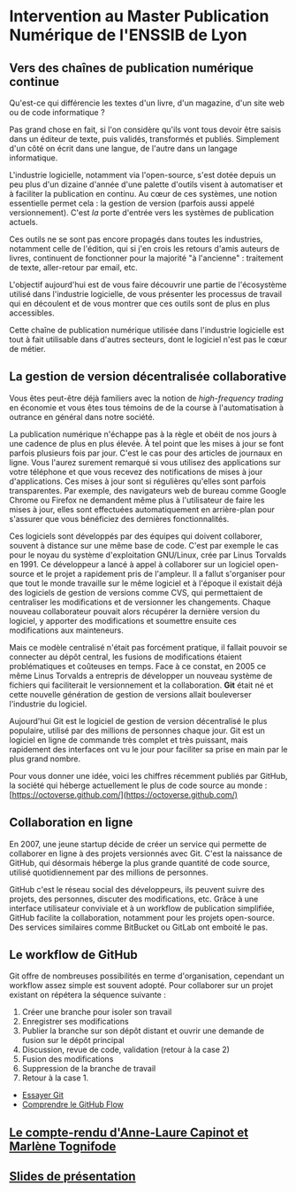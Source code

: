 # Intervention au Master Publication Numérique de l'ENSSIB de Lyon

## Vers des chaînes de publication numérique continue

Qu'est-ce qui différencie les textes d'un livre, d'un magazine, d'un site web ou de code informatique ?

Pas grand chose en fait, si l'on considère qu'ils vont tous devoir être saisis dans un éditeur de texte, puis validés, transformés et publiés. Simplement d'un côté on écrit dans une langue, de l'autre dans un langage informatique. 

L'industrie logicielle, notamment via l'open-source, s'est dotée depuis un peu plus d'un dizaine d'année d'une palette d'outils visent à automatiser et à faciliter la publication en continu. Au cœur de ces systèmes, une notion essentielle permet cela : la gestion de version (parfois aussi appelé versionnement). C'est *la* porte d'entrée vers les systèmes de publication actuels.

Ces outils ne se sont pas encore propagés dans toutes les industries, notamment celle de l'édition, qui si j'en crois les retours d'amis auteurs de livres, continuent de fonctionner pour la majorité "à l'ancienne" : traitement de texte, aller-retour par email, etc.

L'objectif aujourd'hui est de vous faire découvrir une partie de l'écosystème utilisé dans l'industrie logicielle, de vous présenter les processus de travail qui en découlent et de vous montrer que ces outils sont de plus en plus accessibles.

Cette chaîne de publication numérique utilisée dans l'industrie logicielle est tout à fait utilisable dans d'autres secteurs, dont le logiciel n'est pas le cœur de métier.

## La gestion de version décentralisée collaborative

Vous êtes peut-être déjà familiers avec la notion de *high-frequency trading* en économie et vous êtes tous témoins de de la course à l'automatisation à outrance en général dans notre société.

La publication numérique n'échappe pas à la règle et obéit de nos jours à une cadence de plus en plus élevée. À tel point que les mises à jour se font parfois plusieurs fois par jour. C'est le cas pour des articles de journaux en ligne. Vous l'aurez surement remarqué si vous utilisez des applications sur votre téléphone et que vous recevez des notifications de mises à jour d'applications. Ces mises à jour sont si régulières qu'elles sont parfois transparentes. Par exemple, des navigateurs web de bureau comme Google Chrome ou Firefox ne demandent même plus à l'utilisateur de faire les mises à jour, elles sont effectuées automatiquement en arrière-plan pour s'assurer que vous bénéficiez des dernières fonctionnalités.

Ces logiciels sont développés par des équipes qui doivent collaborer, souvent à distance sur une même base de code. C'est par exemple le cas pour le noyau du système d'exploitation GNU/Linux, crée par Linus Torvalds en 1991. Ce développeur a lancé à appel à collaborer sur un logiciel open-source et le projet a rapidement pris de l'ampleur. Il a fallut s'organiser pour que tout le monde travaille sur le même logiciel et à l'époque il existait déjà des logiciels de gestion de versions comme CVS, qui permettaient de centraliser les modifications et de versionner les changements. Chaque nouveau collaborateur pouvait alors récupérer la dernière version du logiciel, y apporter des modifications et soumettre ensuite ces modifications aux mainteneurs.

Mais ce modèle centralisé n'était pas forcément pratique, il fallait pouvoir se connecter au dépôt central, les fusions de modifications étaient problématiques et coûteuses en temps. Face à ce constat, en 2005 ce même Linus Torvalds a entrepris de développer un nouveau système de fichiers qui faciliterait le versionnement et la collaboration. **Git** était né et cette nouvelle génération de gestion de versions allait bouleverser l'industrie du logiciel.

Aujourd'hui Git est le logiciel de gestion de version décentralisé le plus populaire, utilisé par des millions de personnes chaque jour. Git est un logiciel en ligne de commande très complet et très puissant, mais rapidement des interfaces ont vu le jour pour faciliter sa prise en main par le plus grand nombre.

Pour vous donner une idée, voici les chiffres récemment publiés par GitHub, la société qui héberge actuellement le plus de code source au monde :
[https://octoverse.github.com/](https://octoverse.github.com/)


## Collaboration en ligne

En 2007, une jeune startup décide de créer un service qui permette de collaborer en ligne à des projets versionnés avec Git. C'est la naissance de GitHub, qui désormais héberge la plus grande quantité de code source, utilisé quotidiennement par des millions de personnes.

GitHub c'est le réseau social des développeurs, ils peuvent suivre des projets, des personnes, discuter des modifications, etc. Grâce à une interface utilisateur conviviale et à un workflow de publication simplifiée, GitHub facilite la collaboration, notamment pour les projets open-source. Des services similaires comme BitBucket ou GitLab ont emboité le pas.

## Le workflow de GitHub

Git offre de nombreuses possibilités en terme d'organisation, cependant un workflow assez simple est souvent adopté. Pour collaborer sur un projet existant on répétera la séquence suivante : 

1. Créer une branche pour isoler son travail
2. Enregistrer ses modifications
3. Publier la branche sur son dépôt distant et ouvrir une demande de fusion sur le dépôt principal
4. Discussion, revue de code, validation (retour à la case 2)
5. Fusion des modifications
6. Suppression de la branche de travail
7. Retour à la case 1.

* [Essayer Git](https://try.github.io/levels/1/challenges/1)
* [Comprendre le GitHub Flow](https://guides.github.com/introduction/flow/)

## [Le compte-rendu d'Anne-Laure Capinot et Marlène Tognifode](./gestion-de-version-numerique.html)
## [Slides de présentation](./slides/)

